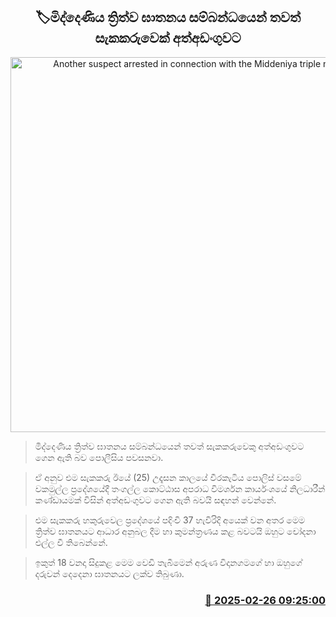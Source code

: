 <p align='center'><b><h2 align='center' title='Another suspect arrested in connection with the Middeniya triple murder'>🏷මිද්දෙණිය ත්‍රිත්ව ඝාතනය සම්බන්ධයෙන් තවත් සැකකරුවෙක් අත්අඩංගුවට</h2></b></p>
<p align='center'><img src='https://helakuru.sgp1.cdn.digitaloceanspaces.com/esana/images/lib/arrested-2[1].jpg' width='600' alt='Another suspect arrested in connection with the Middeniya triple murder'></p>

> මිද්දෙණිය ත්‍රිත්ව ඝාතනය සම්බන්ධයෙන් තවත් සැකකරුවෙකු අත්අඩංගුවට ගෙන ඇති බව පොලීසිය පවසනවා.

> ඒ අනුව එම සැකකරු ඊයේ (25) උදෑසන කාලයේ වීරකැටිය පොලිස් වසමේ වකමුල්ල ප්‍රදේශයේදී තංගල්ල කොට්ඨාස අපරාධ විමර්ශන කාර්යංශයේ නිලධාරීන් කණ්ඩායමක් විසින් අත්අඩංගුවට ගෙන ඇති බවයි සඳහන් වෙන්නේ.

> එම සැකකරු හකුරුවෙල ප්‍රදේශයේ පදිංචි 37 හැවිරිදි අයෙක් වන අතර මෙම ත්‍රිත්ව ඝාතනයට ආධාර අනුබල දීම හා කුමන්ත්‍රණය කළ බවටයි ඔහුට චෝදනා එල්ල වී තිබෙන්නේ.

> ඉකුත් 18 වනදා සිදුකළ මෙම වෙඩි තැබීමෙන් අරුණ විදානගමගේ හා ඔහුගේ දරුවන් දෙදෙනා ඝාතනයට ලක්ව තිබුණා. 



<h3 align='right'><a href='https://www.helakuru.lk/esana/p/107823/'>📅 2025-02-26 09:25:00</a></h3>
